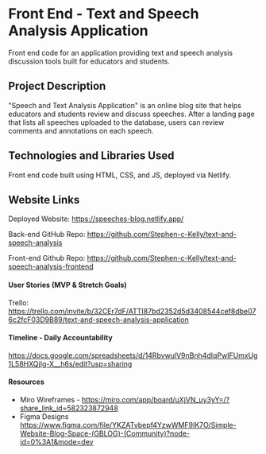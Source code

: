 # Front End - Text and Speech Analysis Application
Front end code for an application providing text and speech analysis discussion tools built for educators and students.

## Project Description 
"Speech and Text Analysis Application" is an online blog site that helps educators and students review and discuss speeches.  After a landing page that lists all speeches uploaded to the database, users can review comments and annotations on each speech.  

## Technologies and Libraries Used
Front end code built using HTML, CSS, and JS, deployed via Netlify.

## Website Links
Deployed Website: https://speeches-blog.netlify.app/

Back-end GitHub Repo: https://github.com/Stephen-c-Kelly/text-and-speech-analysis

Front-end Github Repo: https://github.com/Stephen-c-Kelly/text-and-speech-analysis-frontend

#### User Stories (MVP & Stretch Goals)
Trello: 
https://trello.com/invite/b/32CEr7dF/ATTI87bd2352d5d3408544cef8dbe076c2fcF03D9B89/text-and-speech-analysis-application

#### Timeline - Daily Accountability
https://docs.google.com/spreadsheets/d/14RbvwulV9nBnh4dIqPwIFUmxUg1L58HXQjIg-X__h6s/edit?usp=sharing 


#### Resources
- Miro Wireframes - https://miro.com/app/board/uXjVN_uy3yY=/?share_link_id=582323872948
- Figma Designs https://www.figma.com/file/YKZATvbepf4YzwWMF9IK7O/Simple-Website-Blog-Space-(GBLOG)-(Community)?node-id=0%3A1&mode=dev

